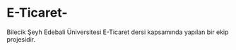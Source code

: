 # E-Ticaret-
Bilecik Şeyh Edebali Üniversitesi E-Ticaret dersi kapsamında yapılan bir ekip projesidir. 

